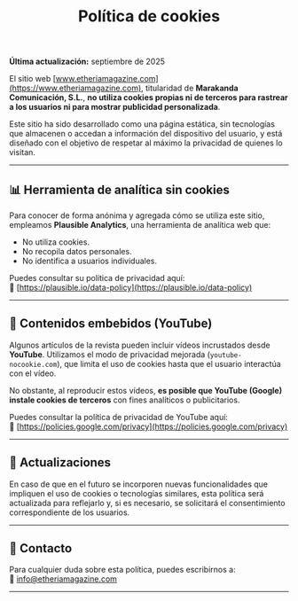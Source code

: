 ﻿---
title: Política de cookies
---

**Última actualización:** septiembre de 2025

El sitio web [www.etheriamagazine.com](https://www.etheriamagazine.com), titularidad de **Marakanda Comunicación, S.L.**, **no utiliza cookies propias ni de terceros para rastrear a los usuarios ni para mostrar publicidad personalizada**.

Este sitio ha sido desarrollado como una página estática, sin tecnologías que almacenen o accedan a información del dispositivo del usuario, y está diseñado con el objetivo de respetar al máximo la privacidad de quienes lo visitan.

---

## 📊 Herramienta de analítica sin cookies

Para conocer de forma anónima y agregada cómo se utiliza este sitio, empleamos **Plausible Analytics**, una herramienta de analítica web que:

- No utiliza cookies.
- No recopila datos personales.
- No identifica a usuarios individuales.

Puedes consultar su política de privacidad aquí:  
🔗 [https://plausible.io/data-policy](https://plausible.io/data-policy)

---

## 🎥 Contenidos embebidos (YouTube)

Algunos artículos de la revista pueden incluir vídeos incrustados desde **YouTube**. Utilizamos el modo de privacidad mejorada (`youtube-nocookie.com`), que limita el uso de cookies hasta que el usuario interactúa con el vídeo.

No obstante, al reproducir estos vídeos, **es posible que YouTube (Google) instale cookies de terceros** con fines analíticos o publicitarios.

Puedes consultar la política de privacidad de YouTube aquí:  
🔗 [https://policies.google.com/privacy](https://policies.google.com/privacy)

---

## 📝 Actualizaciones

En caso de que en el futuro se incorporen nuevas funcionalidades que impliquen el uso de cookies o tecnologías similares, esta política será actualizada para reflejarlo y, si es necesario, se solicitará el consentimiento correspondiente de los usuarios.

---

## 📩 Contacto

Para cualquier duda sobre esta política, puedes escribirnos a:  
📧 [info@etheriamagazine.com](mailto:info@etheriamagazine.com)

---
